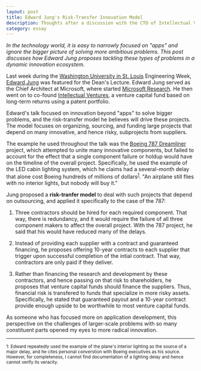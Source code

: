 ```yaml
---
layout: post
title: Edward Jung's Risk-Transfer Innovation Model
description: Thoughts after a discussion with the CTO of Intellectual Ventures
category: essay
---
```

*In the technology world, it is easy to narrowly focused on "apps" and ignore the bigger picture of solving more ambitious problems. This post discusses how Edward Jung proposes tackling these types of problems in a dynamic innovation ecosystem.*

Last week during the [Washington University in St. Louis](http://wustl.edu) Engineering Week, [Edward Jung](http://www.intellectualventures.com/index.php/about/leadership/edward-jung) was featured for the Dean's Lecture. Edward Jung served as the Chief Architect at Microsoft, where started [Microsoft Research](http://research.microsoft.com/en-us/). He then went on to co-found [Intellectual Ventures](http://www.intellectualventures.com/), a venture capital fund based on long-term returns using a patent portfolio.

Edward's talk focused on innovation beyond "apps" to solve bigger problems, and the risk-transfer model he believes will drive these projects. The model focuses on organizing, sourcing, and funding large projects that depend on many innovative, and hence risky, subprojects from suppliers. 

The example he used throughout the talk was the [Boeing 787 Dreamliner](http://en.wikipedia.org/wiki/Boeing_787_Dreamliner) project, which attempted to unite many innovative components, but failed to account for the effect that a single component failure or holdup would have on the timeline of the overall project. Specifically, he used the example of the LED cabin lighting system, which he claims had a several-month delay that alone cost Boeing hundreds of millions of dollars<sup><a href="#1">1</a></sup>. "An airplane still flies with no interior lights, but nobody will buy it." 

Jung proposed a **risk-tranfer model** to deal with such projects that depend on outsourcing, and applied it specifically to the case of the 787:

1. Three contractors should be hired for each required component. That way, there is redundancy, and it would require the failure of all three component makers to affect the overall project. With the 787 project, he said that his would have reduced many of the delays. 

2. Instead of providing each supplier with a contract and guaranteed financing, he proposes offering 10-year contracts to each supplier that trigger upon successful completion of the intial contract. That way, contractors are only paid if they deliver. 

3. Rather than financing the research and development by these contractors, and hence passing on that risk to shareholders, he proposes that venture capital funds should finance the suppliers. Thus, financial risk is transfered to funds that specialize in more risky assets. Specifically, he stated that guaranteed payout and a 10-year contract provide enough upside to be worthwhile to most venture capital funds. 

As someone who has focused more on application development, this perspective on the challenges of larger-scale problems with so many constituent parts opened my eyes to more radical innovation. 



<hr /> 
<div id="1"><small>1: Edward repeatedly used the example of the plane's interior lighting as the source of a major delay, and he cites personal converstion with Boeing executives as his source. However, for completeness, I cannot find documentation of a lighting delay and hence cannot verify its veracity.</small></div>
